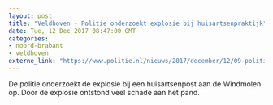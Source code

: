```yaml
---
layout: post
title: "Veldhoven - Politie onderzoekt explosie bij huisartsenpraktijk"
date: Tue, 12 Dec 2017 08:47:00 GMT
categories: 
- noord-brabant 
- veldhoven 
externe_link: "https://www.politie.nl/nieuws/2017/december/12/09-politie-onderzoekt-explosie-bij-huisartsenpraktijk.html"
---
```


De politie onderzoekt de explosie bij een huisartsenpost aan de Windmolen op. Door de explosie ontstond veel schade aan het pand.
